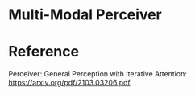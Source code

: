 # Multi-Modal Perceiver


# Reference
Perceiver: General Perception with Iterative Attention: https://arxiv.org/pdf/2103.03206.pdf
